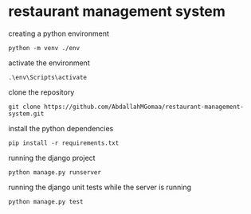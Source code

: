 # restaurant management system

creating a python environment
```
python -m venv ./env
```
activate the environment
```
.\env\Scripts\activate
```
clone the repository
```
git clone https://github.com/AbdallahMGomaa/restaurant-management-system.git
```
install the python dependencies
```
pip install -r requirements.txt
```
running the django project
```
python manage.py runserver
```
running the django unit tests while the server is running
```
python manage.py test
```